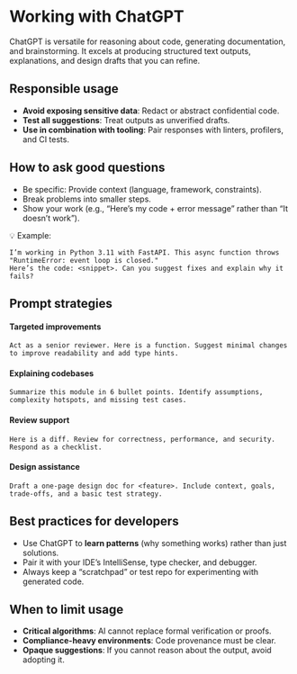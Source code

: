 # Working with ChatGPT

ChatGPT is versatile for reasoning about code, generating documentation, and brainstorming. It excels at producing structured text outputs, explanations, and design drafts that you can refine.

## Responsible usage

- **Avoid exposing sensitive data**: Redact or abstract confidential code.
- **Test all suggestions**: Treat outputs as unverified drafts.
- **Use in combination with tooling**: Pair responses with linters, profilers, and CI tests.

## How to ask good questions

- Be specific: Provide context (language, framework, constraints).
- Break problems into smaller steps.
- Show your work (e.g., “Here’s my code + error message” rather than “It doesn’t work”).

💡 Example:

```text
I’m working in Python 3.11 with FastAPI. This async function throws "RuntimeError: event loop is closed."
Here’s the code: <snippet>. Can you suggest fixes and explain why it fails?
```

## Prompt strategies

#### Targeted improvements

```text
Act as a senior reviewer. Here is a function. Suggest minimal changes to improve readability and add type hints.
```

#### Explaining codebases

```text
Summarize this module in 6 bullet points. Identify assumptions, complexity hotspots, and missing test cases.
```

#### Review support

```text
Here is a diff. Review for correctness, performance, and security. Respond as a checklist.
```

#### Design assistance

```text
Draft a one-page design doc for <feature>. Include context, goals, trade-offs, and a basic test strategy.
```

## Best practices for developers

- Use ChatGPT to **learn patterns** (why something works) rather than just solutions.
- Pair it with your IDE’s IntelliSense, type checker, and debugger.
- Always keep a “scratchpad” or test repo for experimenting with generated code.

## When to limit usage

- **Critical algorithms**: AI cannot replace formal verification or proofs.
- **Compliance-heavy environments**: Code provenance must be clear.
- **Opaque suggestions**: If you cannot reason about the output, avoid adopting it.


